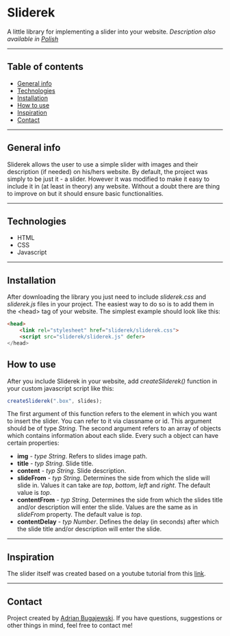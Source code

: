# Sliderek
A little library for implementing a slider into your website.
*Description also available in [Polish](https://github.com/abugjewski/sliderek/blob/master/README.md)*
- - -
## Table of contents
* [General info](#general-info)
* [Technologies](#technologies)
* [Installation](#installation)
* [How to use](#how-to-use)
* [Inspiration](#inspiration)
* [Contact](#contact)
- - -
## General info
Sliderek allows the user to use a simple slider with images and their description (if needed) on his/hers website. By default, the project was simply to be just it - a slider. However it was modified to make it easy to include it in (at least in theory) any website. Without a doubt there are thing to improve on but it should ensure basic functionalities.
- - -
## Technologies
* HTML
* CSS
* Javascript
- - -
## Installation
After downloading the library you just need to include *sliderek.css* and *sliderek.js* files in your project. The easiest way to do so is to add them in the \<head> tag of your website. The simplest example should look like this:
```html
<head>
    <link rel="stylesheet" href="sliderek/sliderek.css">
    <script src="sliderek/sliderek.js" defer>
</head>
```
## How to use
After you include Sliderek in your website, add *createSliderek()* function in your custom javascript script like this:
```javascript
createSliderek(".box", slides);
```
The first argument of this function refers to the element in which you want to insert the slider. You can refer to it via classname or id. This argument should be of type *String*.
The second argument refers to an array of objects which contains information about each slide. Every such a object can have certain properties:
* **img** - *type String*. Refers to slides image path.
* **title** - *typ String*. Slide title.
* **content** - *typ String*. Slide description.
* **slideFrom** - *typ String*. Determines the side from which the slide will slide in. Values it can take are *top*, *bottom*, *left* and *right*. The default value is *top*.
* **contentFrom** - *typ String*. Determines the side from which the slides title and/or description will enter the slide. Values are the same as in *slideFrom* property. The default value is *top*.
* **contentDelay** - *typ Number*. Defines the delay (in seconds) after which the slide title and/or description will enter the slide.
- - -
## Inspiration
The slider itself was created based on a youtube tutorial from this [link](https://www.youtube.com/watch?v=PDVr7qNytTg).
- - -
## Contact
Project created by [Adrian Bugajewski](https://abugjewski.github.io/portfolio/). If you have questions, suggestions or other things in mind, feel free to contact me!

